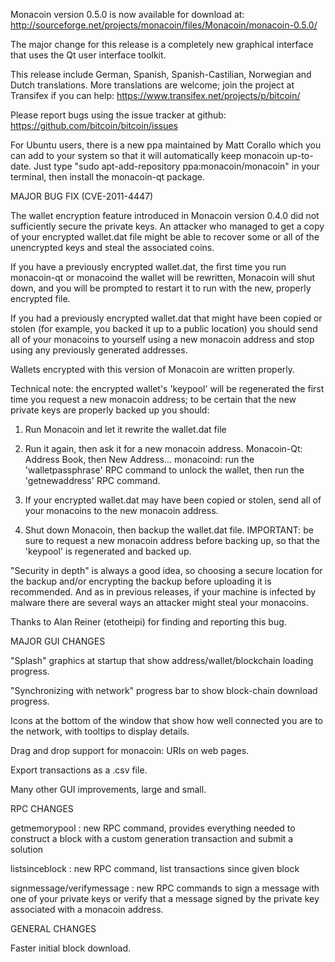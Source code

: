 Monacoin version 0.5.0 is now available for download at:
http://sourceforge.net/projects/monacoin/files/Monacoin/monacoin-0.5.0/

The major change for this release is a completely new graphical interface that uses the Qt user interface toolkit.

This release include German, Spanish, Spanish-Castilian, Norwegian and Dutch translations. More translations are welcome; join the project at Transifex if you can help:
https://www.transifex.net/projects/p/bitcoin/

Please report bugs using the issue tracker at github:
https://github.com/bitcoin/bitcoin/issues

For Ubuntu users, there is a new ppa maintained by Matt Corallo which you can add to your system so that it will automatically keep monacoin up-to-date.  Just type "sudo apt-add-repository ppa:monacoin/monacoin" in your terminal, then install the monacoin-qt package.

MAJOR BUG FIX  (CVE-2011-4447)

The wallet encryption feature introduced in Monacoin version 0.4.0 did not sufficiently secure the private keys. An attacker who
managed to get a copy of your encrypted wallet.dat file might be able to recover some or all of the unencrypted keys and steal the
associated coins.

If you have a previously encrypted wallet.dat, the first time you run monacoin-qt or monacoind the wallet will be rewritten, Monacoin will
shut down, and you will be prompted to restart it to run with the new, properly encrypted file.

If you had a previously encrypted wallet.dat that might have been copied or stolen (for example, you backed it up to a public
location) you should send all of your monacoins to yourself using a new monacoin address and stop using any previously generated addresses.

Wallets encrypted with this version of Monacoin are written properly.

Technical note: the encrypted wallet's 'keypool' will be regenerated the first time you request a new monacoin address; to be certain that the
new private keys are properly backed up you should:

1. Run Monacoin and let it rewrite the wallet.dat file

2. Run it again, then ask it for a new monacoin address.
Monacoin-Qt: Address Book, then New Address...
monacoind: run the 'walletpassphrase' RPC command to unlock the wallet,  then run the 'getnewaddress' RPC command.

3. If your encrypted wallet.dat may have been copied or stolen, send  all of your monacoins to the new monacoin address.

4. Shut down Monacoin, then backup the wallet.dat file.
IMPORTANT: be sure to request a new monacoin address before backing up, so that the 'keypool' is regenerated and backed up.

"Security in depth" is always a good idea, so choosing a secure location for the backup and/or encrypting the backup before uploading it is recommended. And as in previous releases, if your machine is infected by malware there are several ways an attacker might steal your monacoins.

Thanks to Alan Reiner (etotheipi) for finding and reporting this bug.

MAJOR GUI CHANGES

"Splash" graphics at startup that show address/wallet/blockchain loading progress.

"Synchronizing with network" progress bar to show block-chain download progress.

Icons at the bottom of the window that show how well connected you are to the network, with tooltips to display details.

Drag and drop support for monacoin: URIs on web pages.

Export transactions as a .csv file.

Many other GUI improvements, large and small.

RPC CHANGES

getmemorypool : new RPC command, provides everything needed to construct a block with a custom generation transaction and submit a solution

listsinceblock : new RPC command, list transactions since given block

signmessage/verifymessage : new RPC commands to sign a message with one of your private keys or verify that a message signed by the private key associated with a monacoin address.

GENERAL CHANGES

Faster initial block download.
